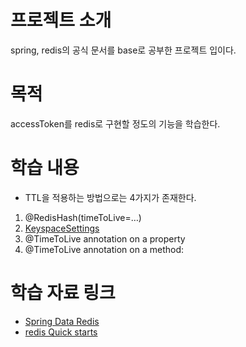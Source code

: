 # 프로젝트 소개
spring, redis의 공식 문서를 base로 공부한 프로젝트 입이다.

# 목적
accessToken를 redis로 구현할 정도의 기능을 학습한다.

# 학습 내용
+ TTL을 적용하는 방법으로는 4가지가 존재한다. 
1. @RedisHash(timeToLive=…)
2. [KeyspaceSettings](https://docs.spring.io/spring-data/redis/reference/redis/redis-repositories/keyspaces.html)
3. @TimeToLive annotation on a property 
4. @TimeToLive annotation on a method:


# 학습 자료 링크
+ [Spring Data Redis](https://docs.spring.io/spring-data/redis/reference/index.html)
+ [redis Quick starts](https://redis.io/docs/latest/develop/get-started/)





